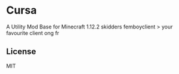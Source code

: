 # Cursa
A Utility Mod Base for Minecraft 1.12.2 skidders
femboyclient > your favourite client ong fr

## License
MIT
